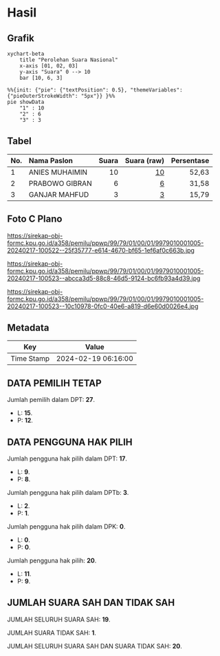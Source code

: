 # Hasil

## Grafik

```mermaid
xychart-beta
    title "Perolehan Suara Nasional"
    x-axis [01, 02, 03]
    y-axis "Suara" 0 --> 10
    bar [10, 6, 3]
```

```mermaid
%%{init: {"pie": {"textPosition": 0.5}, "themeVariables": {"pieOuterStrokeWidth": "5px"}} }%%
pie showData
    "1" : 10
    "2" : 6
    "3" : 3
```

## Tabel

| No. | Nama Paslon    | Suara | Suara (raw) | Persentase |
|:--- |:-------------- | -----:| -----------:| ----------:|
| 1   | ANIES MUHAIMIN | 10    | [10][p-1]   | 52,63      |
| 2   | PRABOWO GIBRAN | 6     | [6][p-2]    | 31,58      |
| 3   | GANJAR MAHFUD  | 3     | [3][p-3]    | 15,79      |


[p-1]: https://github.com/gigit-pemilu/pemilu-2024/blob/main/pilpres/hitung-suara/sub/99-luar-negeri/sub/79-nairobi-kenya/sub/01-nairobi-kenya/sub/0001-nairobi-kenya/sub/005-ksk-002/sub/paslon-1.txt
[p-2]: https://github.com/gigit-pemilu/pemilu-2024/blob/main/pilpres/hitung-suara/sub/99-luar-negeri/sub/79-nairobi-kenya/sub/01-nairobi-kenya/sub/0001-nairobi-kenya/sub/005-ksk-002/sub/paslon-2.txt
[p-3]: https://github.com/gigit-pemilu/pemilu-2024/blob/main/pilpres/hitung-suara/sub/99-luar-negeri/sub/79-nairobi-kenya/sub/01-nairobi-kenya/sub/0001-nairobi-kenya/sub/005-ksk-002/sub/paslon-3.txt

## Foto C Plano

https://sirekap-obj-formc.kpu.go.id/a358/pemilu/ppwp/99/79/01/00/01/9979010001005-20240217-100522--25f35777-e614-4670-bf65-1ef6af0c663b.jpg

https://sirekap-obj-formc.kpu.go.id/a358/pemilu/ppwp/99/79/01/00/01/9979010001005-20240217-100523--abcca3d5-88c8-46d5-9124-bc6fb93a4d39.jpg

https://sirekap-obj-formc.kpu.go.id/a358/pemilu/ppwp/99/79/01/00/01/9979010001005-20240217-100523--10c10978-0fc0-40e6-a819-d6e60d0026e4.jpg


## Metadata

| Key        | Value               |
| ---------- | ------------------- |
| Time Stamp | 2024-02-19 06:16:00 |


## DATA PEMILIH TETAP

Jumlah pemilih dalam DPT: **27**.
 * L: **15**.
 * P: **12**.

## DATA PENGGUNA HAK PILIH

Jumlah pengguna hak pilih dalam DPT: **17**.
 * L: **9**.
 * P: **8**.

Jumlah pengguna hak pilih dalam DPTb: **3**.
 * L: **2**.
 * P: **1**.

Jumlah pengguna hak pilih dalam DPK: **0**.
 * L: **0**.
 * P: **0**.

Jumlah pengguna hak pilih: **20**.
 * L: **11**.
 * P: **9**.

## JUMLAH SUARA SAH DAN TIDAK SAH

JUMLAH SELURUH SUARA SAH: **19**.

JUMLAH SUARA TIDAK SAH: **1**.

JUMLAH SELURUH SUARA SAH DAN SUARA TIDAK SAH: **20**.


